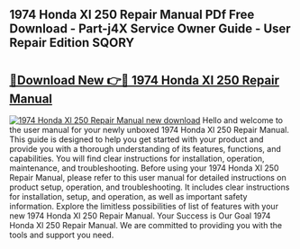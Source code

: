 ## 1974 Honda Xl 250 Repair Manual PDf Free Download - Part-j4X Service Owner Guide - User Repair Edition SQORY

# <h2><a href="http://bc4893.oget.top/?id=1974+Honda+Xl+250+Repair+Manual">🔗Download New 👉🔴 1974 Honda Xl 250 Repair Manual</a></h2>

[![1974 Honda Xl 250 Repair Manual new download](https://i.imgur.com/5g1atiW.png)](http://bc4893.oget.top/?id=1974+Honda+Xl+250+Repair+Manual)
Hello and welcome to the user manual for your newly unboxed 1974 Honda Xl 250 Repair Manual. This guide is designed to help you get started with your product and provide you with a thorough understanding of its features, functions, and capabilities. You will find clear instructions for installation, operation, maintenance, and troubleshooting. Before using your 1974 Honda Xl 250 Repair Manual, please refer to this user manual for detailed instructions on product setup, operation, and troubleshooting. It includes clear instructions for installation, setup, and operation, as well as important safety information. Explore the limitless possibilities of list of features with your new 1974 Honda Xl 250 Repair Manual. Your Success is Our Goal 1974 Honda Xl 250 Repair Manual. We are committed to providing you with the tools and support you need.
